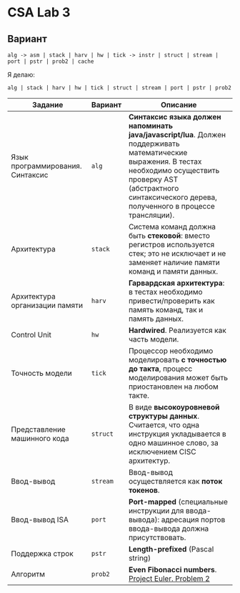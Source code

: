 # CSA Lab 3

## Вариант

`alg -> asm | stack | harv | hw | tick -> instr | struct | stream | port | pstr | prob2 | cache`

Я делаю:

`alg | stack | harv | hw | tick | struct | stream | port | pstr | prob2`

| Задание | Вариант | Описание |
| --- | --- | --- |
| Язык программирования. Синтаксис | `alg` | **Синтаксис языка должен напоминать java/javascript/lua**. Должен поддерживать математические выражения. В тестах необходимо осуществить проверку AST (абстрактного синтаксического дерева, полученного в процессе трансляции). |
| Архитектура | `stack` | Система команд должна быть **стековой**: вместо регистров используется стек; это не исключает и не заменяет наличие памяти команд и памяти данных. |
| Архитектура организации памяти | `harv` | **Гарвардская архитектура**: в тестах необходимо привести/проверить как память команд, так и память данных. |
| Control Unit | `hw` | **Hardwired**. Реализуется как часть модели. |
| Точность модели | `tick` | Процессор необходимо моделировать **с точностью до такта**, процесс моделирования может быть приостановлен на любом такте. |
| Представление машинного кода | `struct` | В виде **высокоуровневой структуры данных**. Считается, что одна инструкция укладывается в одно машинное слово, за исключением CISC архитектур. |
| Ввод-вывод | `stream` | Ввод-вывод осуществляется как **поток токенов**. |
| Ввод-вывод ISA | `port` | **Port-mapped** (специальные инструкции для ввода-вывода): адресация портов ввода-вывода должна присутствовать. |
| Поддержка строк | `pstr` | **Length-prefixed** (Pascal string) |
| Алгоритм | `prob2` | **Even Fibonacci numbers**. [Project Euler. Problem 2](https://projecteuler.net/problem=2) |
